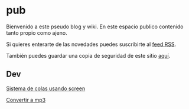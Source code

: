 # pub

Bienvenido a este pseudo blog y wiki. En este espacio publico contenido tanto propio como ajeno.

Si quieres enterarte de las novedades puedes suscribirte al [feed RSS](https://github.com/felipem775/pub/commits.atom).

También puedes guardar una copia de seguridad de este sitio [aquí](https://github.com/felipem775/pub/archive/refs/heads/main.zip).


## Dev

[Sistema de colas usando screen](dev/sistema-colas/README.md#sistema-sencillo-usando-screen)

[Convertir a mp3](dev/media/README.md#convertir-a-mp3)